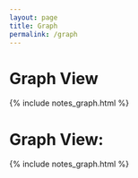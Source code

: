 ```yaml
---
layout: page
title: Graph
permalink: /graph
---
```


# Graph View

{% include notes_graph.html %}

<graph>
<h1>Graph View:</h1>

{% include notes_graph.html %}

</graph>